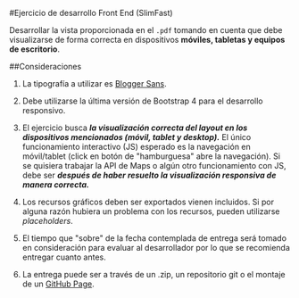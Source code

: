 

#Ejercicio de desarrollo Front End (SlimFast)

Desarrollar la vista proporcionada en el `.pdf` tomando en cuenta que debe visualizarse de forma correcta en dispositivos **móviles, tabletas y equipos de escritorio**.

##Consideraciones

1. La tipografía a utilizar es [Blogger Sans](https://www.fontsquirrel.com/fonts/blogger-sans). 

2. Debe utilizarse la última versión de Bootstrap 4 para el desarrollo responsivo.

3. El ejercicio busca **_la visualización correcta del layout en los dispositivos mencionados (móvil, tablet y desktop)._** El único funcionamiento interactivo (JS) esperado es la navegación en móvil/tablet (click en botón de "hamburguesa" abre la navegación). Si se quisiera trabajar la API de Maps o algún otro funcionamiento con JS, debe ser _**después de haber resuelto la visualización responsiva de manera correcta.**_

4. Los recursos gráficos deben ser exportados vienen incluidos. Si por alguna razón hubiera un problema con los recursos, pueden utilizarse _placeholders_.

5. El tiempo que "sobre" de la fecha contemplada de entrega será tomado en consideración para evaluar al desarrollador por lo que se recomienda entregar cuanto antes.

6. La entrega puede ser a través de un .zip, un repositorio git o el montaje de un [GitHub Page](https://pages.github.com/).
